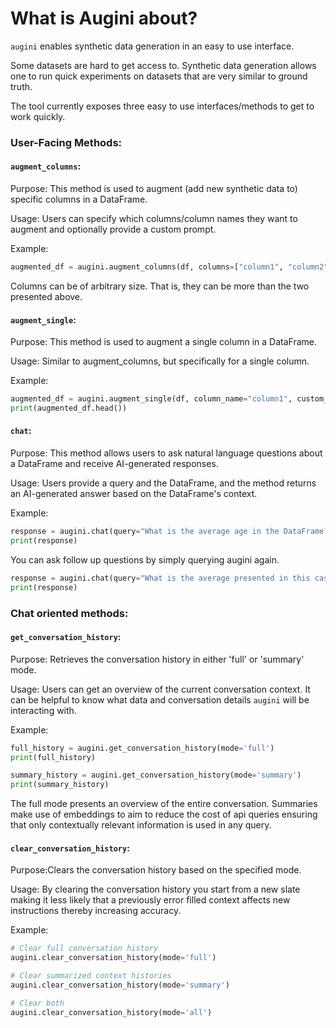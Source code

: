 # What is Augini about?

`augini` enables synthetic data generation in an easy to use interface.

Some datasets are hard to get access to. Synthetic data generation allows one to run quick experiments on datasets that are very similar to ground truth. 

The tool currently exposes three easy to use interfaces/methods to get to work quickly.

### User-Facing Methods:

#### `augment_columns`:

Purpose: This method is used to augment (add new synthetic data to) specific columns in a DataFrame.

Usage: Users can specify which columns/column names they want to augment and optionally provide a custom prompt. 

Example:

```python
augmented_df = augini.augment_columns(df, columns=["column1", "column2"], custom_prompt="Custom prompt here", use_sync=False)
```

Columns can be of arbitrary size. That is, they can be more than the two presented above.

#### `augment_single`:

Purpose: This method is used to augment a single column in a DataFrame.

Usage: Similar to augment_columns, but specifically for a single column. 

Example:

```python
augmented_df = augini.augment_single(df, column_name="column1", custom_prompt="Custom prompt here", use_sync=False)
print(augmented_df.head())
```

#### `chat`:

Purpose: This method allows users to ask natural language questions about a DataFrame and receive AI-generated responses.

Usage: Users provide a query and the DataFrame, and the method returns an AI-generated answer based on the DataFrame's context.

Example:

```python
response = augini.chat(query="What is the average age in the DataFrame?", df=df)
print(response)
```

You can ask follow up questions by simply querying augini again.

```python
response = augini.chat(query="What is the average presented in this case the median or the mean?", df=df)
print(response)
```

### Chat oriented methods:

#### `get_conversation_history`:

Purpose: Retrieves the conversation history in either 'full' or 'summary' mode.

Usage: Users can get an overview of the current conversation context. It can be helpful to know what data and conversation details `augini` will be interacting with.

Example:

```python
full_history = augini.get_conversation_history(mode='full')
print(full_history)

summary_history = augini.get_conversation_history(mode='summary')
print(summary_history)
```

The full mode presents an overview of the entire conversation. Summaries make use of embeddings to aim to reduce the cost of api queries ensuring that only contextually relevant information is used in any query.

#### `clear_conversation_history`:

Purpose:Clears the conversation history based on the specified mode.

Usage: By clearing the conversation history you start from a new slate making it less likely that a previously error filled context affects new instructions thereby increasing accuracy.

Example:

```python
# Clear full conversation history
augini.clear_conversation_history(mode='full')

# Clear summarized context histories
augini.clear_conversation_history(mode='summary')

# Clear both
augini.clear_conversation_history(mode='all')
```